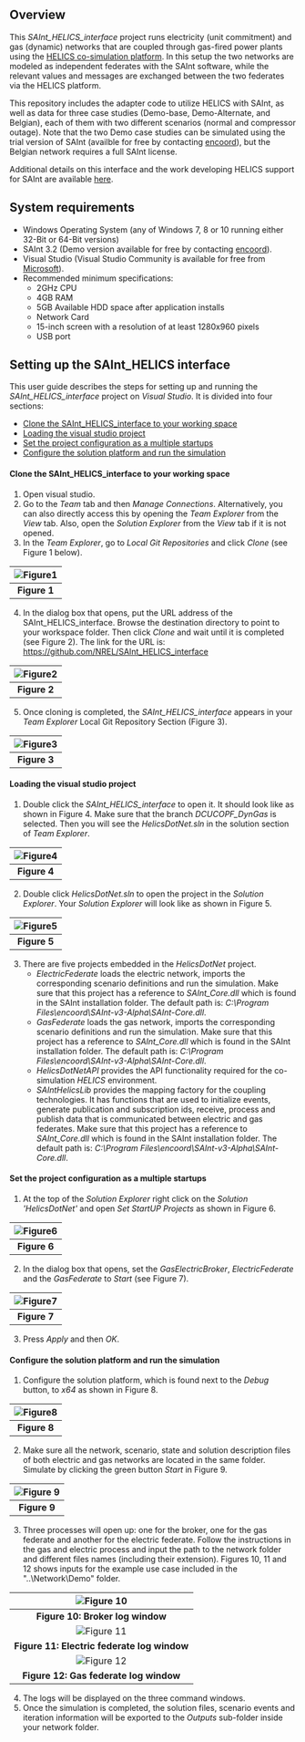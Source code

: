 ## Overview

This *SAInt_HELICS_interface* project runs electricity (unit commitment) and gas (dynamic) networks that are coupled through gas-fired power plants using the [HELICS co-simulation platform](https://docs.helics.org/en/latest/). In this setup the two networks are modeled as independent federates with the SAInt software, while the relevant values and messages are exchanged between the two federates via the HELICS platform. 

This repository includes the adapter code to utilize HELICS with SAInt, as well as data for three case studies (Demo-base, Demo-Alternate, and Belgian), each of them with two different scenarios (normal and compressor outage). Note that the two Demo case studies can be simulated using the trial version of SAInt (availble for free by contacting [encoord](https://www.encoord.com/ContactUs.html)), but the Belgian network requires a full SAInt license. 

Additional details on this interface and the work developing HELICS support for SAInt are available [here](https://www.encoord.com/CaseStudyHELICS.html#top).  

## System requirements 

   - Windows Operating System (any of Windows 7, 8 or 10 running either 32-Bit or 64-Bit versions)
   - SAInt 3.2 (Demo version available for free by contacting [encoord](https://www.encoord.com/ContactUs.html)).
   - Visual Studio (Visual Studio Community is available for free from [Microsoft](https://visualstudio.microsoft.com/free-developer-offers/)).
   - Recommended minimum specifications:
      - 2GHz CPU
      - 4GB RAM
      - 5GB Available HDD space after application installs
      - Network Card
      - 15-inch screen with a resolution of at least 1280x960 pixels
      - USB port

## Setting up the SAInt_HELICS interface 

This user guide describes the steps for setting up and running the *SAInt_HELICS_interface* project on *Visual Studio*. It is divided into four sections:
- [Clone the SAInt_HELICS_interface to your working space](#Clone-the-SAInt_HELICS_interface-to-your-working-space)
- [Loading the visual studio project ](#Loading-the-visual-studio-project)
- [Set the project configuration as a multiple startups](#Set-the-project-configuration-as-a-multiple-startups)
- [Configure the solution platform and run the simulation](#Configure-the-solution-platform-and-run-the-simulation)

#### Clone the SAInt_HELICS_interface to your working space
  1. Open visual studio.
  2. Go to the *Team* tab and then *Manage Connections*. Alternatively, you can also directly access this by opening the *Team Explorer* from the *View* tab. Also, open the *Solution Explorer* from the *View* tab if it is not opened.
  3. In the *Team Explorer*, go to *Local Git Repositories* and click *Clone* (see Figure 1 below).
     
   |![Figure1](ReadMeImages/Figure1.png)| 
   |:--:|
   |<b>Figure 1</b>|

  4. In the dialog box that opens, put the URL address of the SAInt_HELICS_interface. Browse the destination directory to point to your workspace folder. Then click *Clone* and wait until it is completed (see Figure 2). The link for the URL is: https://github.com/NREL/SAInt_HELICS_interface
     
   |![Figure2](ReadMeImages/Figure2.png)|
   |:--:|
   |<b>Figure 2</b>|

  5. Once cloning is completed, the *SAInt_HELICS_interface* appears in your *Team Explorer* Local Git Repository Section (Figure 3).
     
   |![Figure3](ReadMeImages/Figure3.png)|
   |:--:|
   |<b>Figure 3</b>|
   
#### Loading the visual studio project 
  1. Double click the *SAInt_HELICS_interface* to open it. It should look like as shown in Figure 4. Make sure that the branch *DCUCOPF_DynGas* is selected. Then you will see the *HelicsDotNet.sln* in the solution section of *Team Explorer*.

   |![Figure4](ReadMeImages/Figure4.png)|
   |:--:|
   |<b>Figure 4</b>|

  2. Double click *HelicsDotNet.sln* to open the project in the *Solution Explorer*. Your *Solution Explorer* will look like as shown in Figure 5.
  
   |![Figure5](ReadMeImages/Figure5.png)|
   |:--:|
   |<b>Figure 5</b>|

  3. There are five projects embedded in the *HelicsDotNet* project.
     - *ElectricFederate* loads the electric network, imports the corresponding scenario definitions and run the simulation. Make sure that this project has a reference to *SAInt_Core.dll* which is found in the SAInt installation folder. The default path is: *C:\Program Files\encoord\SAInt-v3-Alpha\SAInt-Core.dll*.
     - *GasFederate* loads the gas network, imports the corresponding scenario definitions and run the simulation. Make sure that this project has a reference to *SAInt_Core.dll* which is found in the SAInt installation folder. The default path is: *C:\Program Files\encoord\SAInt-v3-Alpha\SAInt-Core.dll*.
     - *HelicsDotNetAPI* provides the API functionality required for the co-simulation *HELICS* environment.
     - *SAIntHelicsLib* provides the mapping factory for the coupling technologies. It has functions that are used to initialize events, generate publication and subscription ids, receive, process and publish data that is communicated between electric and gas federates. Make sure that this project has a reference to *SAInt_Core.dll* which is found in the SAInt installation folder. The default path is: *C:\Program Files\encoord\SAInt-v3-Alpha\SAInt-Core.dll*.

#### Set the project configuration as a multiple startups
  1. At the top of the *Solution Explorer* right click on the *Solution 'HelicsDotNet'* and open *Set StartUP Projects* as shown in Figure 6. 
    
   |![Figure6](ReadMeImages/Figure6.png)| 
   |:--:|
   |<b>Figure 6</b>|

  2. In the dialog box that opens, set the *GasElectricBroker*, *ElectricFederate* and the *GasFederate* to *Start* (see Figure 7). 
    
   |![Figure7](ReadMeImages/Figure7.png)| 
   |:--:|
   |<b>Figure 7</b>|

  3. Press *Apply* and then *OK*.
   
#### Configure the solution platform and run the simulation
  1. Configure the solution platform, which is found next to the *Debug* button, to *x64* as shown in Figure 8. 
    
   |![Figure8](ReadMeImages/Figure8.png)|
   |:--:|
   |<b>Figure 8</b>|

  2. Make sure all the network, scenario, state and solution description files of both electric and gas networks are located in the same folder. Simulate by clicking the green button *Start* in Figure 9. 
    
   |![Figure 9](ReadMeImages/Figure9.png)|
   |:--:|
   |<b>Figure 9</b>|

  3. Three processes will open up: one for the broker, one for the gas federate and another for the electric federate. Follow the instructions in the gas and electric process and input the path to the network folder and different files names (including their extension). Figures 10, 11 and 12 shows inputs for the example use case included in the "..\Network\Demo\" folder.    
   
   |![Figure 10](ReadMeImages/Figure10.png)|
   |:--:|
   |<b>Figure 10: Broker log window</b>| 
   |![Figure 11](ReadMeImages/Figure11.png)|
   |<b>Figure 11: Electric federate log window</b>|
   |![Figure 12](ReadMeImages/Figure12.png)|
   |<b>Figure 12: Gas federate log window</b>|

  4. The logs will be displayed on the three command windows.
  5. Once the simulation is completed, the solution files, scenario events and iteration information will be exported to the *Outputs* sub-folder inside your network folder.
